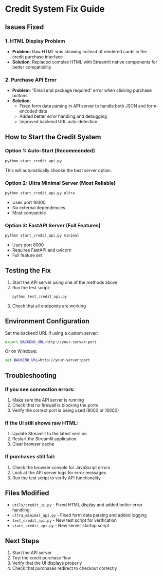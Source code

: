 # Credit System Fix Guide

## Issues Fixed

### 1. HTML Display Problem
- **Problem**: Raw HTML was showing instead of rendered cards in the credit purchase interface
- **Solution**: Replaced complex HTML with Streamlit native components for better compatibility

### 2. Purchase API Error
- **Problem**: "Email and package required" error when clicking purchase buttons
- **Solution**: 
  - Fixed form data parsing in API server to handle both JSON and form-encoded data
  - Added better error handling and debugging
  - Improved backend URL auto-detection

## How to Start the Credit System

### Option 1: Auto-Start (Recommended)
```bash
python start_credit_api.py
```
This will automatically choose the best server option.

### Option 2: Ultra Minimal Server (Most Reliable)
```bash
python start_credit_api.py ultra
```
- Uses port 10000
- No external dependencies
- Most compatible

### Option 3: FastAPI Server (Full Features)
```bash
python start_credit_api.py minimal
```
- Uses port 8000
- Requires FastAPI and uvicorn
- Full feature set

## Testing the Fix

1. Start the API server using one of the methods above
2. Run the test script:
   ```bash
   python test_credit_api.py
   ```
3. Check that all endpoints are working

## Environment Configuration

Set the backend URL if using a custom server:
```bash
export BACKEND_URL=http://your-server:port
```

Or on Windows:
```cmd
set BACKEND_URL=http://your-server:port
```

## Troubleshooting

### If you see connection errors:
1. Make sure the API server is running
2. Check that no firewall is blocking the ports
3. Verify the correct port is being used (8000 or 10000)

### If the UI still shows raw HTML:
1. Update Streamlit to the latest version
2. Restart the Streamlit application
3. Clear browser cache

### If purchases still fail:
1. Check the browser console for JavaScript errors
2. Look at the API server logs for error messages
3. Run the test script to verify API functionality

## Files Modified

- `utils/credit_ui.py` - Fixed HTML display and added better error handling
- `ultra_minimal_api.py` - Fixed form data parsing and added logging
- `test_credit_api.py` - New test script for verification
- `start_credit_api.py` - New server startup script

## Next Steps

1. Start the API server
2. Test the credit purchase flow
3. Verify that the UI displays properly
4. Check that purchases redirect to checkout correctly 